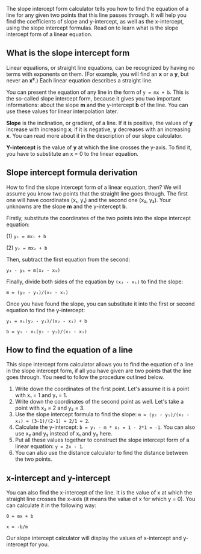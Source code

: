 The slope intercept form calculator tells you how to find the equation of a line for any given two points that this line passes through. It will help you find the coefficients of slope and y-intercept, as well as the x-intercept, using the slope intercept formulas. Read on to learn what is the slope intercept form of a linear equation.

## What is the slope intercept form

Linear equations, or straight line equations, can be recognized by having no terms with exponents on them. (For example, you will find an **x** or a **y**, but never an **x²**.) Each linear equation describes a straight line.

You can present the equation of any line in the form of `y = mx + b`. This is the so-called slope intercept form, because it gives you two important informations: about the slope **m** and the y-intercept **b** of the line. You can use these values for <portal cid="486">linear interpolation</portal> later.

**Slope** is the inclination, or gradient, of a line. If it is positive, the values of **y** increase with increasing **x**; if it is negative, **y** decreases with an increasing **x**. You can read more about it in the description of our <portal cid="184">slope calculator</portal>.

**Y-intercept** is the value of **y** at which the line crosses the y-axis. To find it, you have to substitute an x = 0 to the linear equation. 

## Slope intercept formula derivation

How to find the slope intercept form of a linear equation, then? We will assume you know two points that the straight line goes through. The first one will have coordinates (x₁, y₁) and the second one (x₂, y₂). Your unknowns are the slope **m** and the y-intercept **b**.

Firstly, substitute the coordinates of the two points into the slope intercept equation:

(1) `y₁ = mx₁ + b`

(2) `y₂ = mx₂ + b`

Then, subtract the first equation from the second:

`y₂ - y₁ = m(x₂ - x₁)`

Finally, divide both sides of the equation by `(x₂ - x₁)` to find the slope:

`m = (y₂ - y₁)/(x₂ - x₁)`

Once you have found the slope, you can substitute it into the first or second equation to find the y-intercept:

`y₁ = x₁(y₂ - y₁)/(x₂ - x₁) + b`

`b = y₁ - x₁(y₂ - y₁)/(x₂ - x₁)`

## How to find the equation of a line

This slope intercept form calculator allows you to find the equation of a line in the slope intercept form, if all you have given are two points that the line goes through. You need to follow the procedure outlined below.

1. Write down the coordinates of the first point. Let's assume it is a point with x₁ = 1 and y₁ = 1. 
2. Write down the coordinates of the second point as well. Let's take a point with x₂ = 2 and y₂ = 3.
3. Use the slope intercept formula to find the slope: `m = (y₂ - y₁)/(x₂ - x₁) = (3-1)/(2-1) = 2/1 = 2`.
4. Calculate the y-intercept: `b = y₁ - m * x₁ = 1 - 2*1 = -1`. You can also use x₂ and y₂ instead of x₁ and y₂ here.
5. Put all these values together to construct the slope intercept form of a linear equation: `y = 2x - 1`.
6. You can also use the <portal cid="144">distance calculator</portal> to find the distance between the two points.

## x-intercept and y-intercept

You can also find the x-intercept of the line. It is the value of x at which the straight line crosses the x-axis (it means the value of x for which y = 0). You can calculate it in the following way:

`0 = mx + b`

`x = -b/m`

Our slope intercept calculator will display the values of x-intercept and y-intercept for you.
